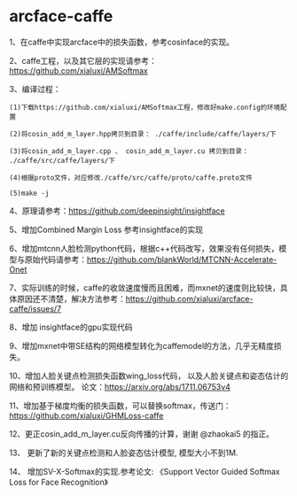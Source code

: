 # arcface-caffe

1、在caffe中实现arcface中的损失函数，参考cosinface的实现。

2、caffe工程，以及其它层的实现请参考：https://github.com/xialuxi/AMSoftmax

3、编译过程：

    (1)下载https://github.com/xialuxi/AMSoftmax工程，修改好make.config的环境配置
    
    (2)将cosin_add_m_layer.hpp拷贝到目录： ./caffe/include/caffe/layers/下
    
    (3)将cosin_add_m_layer.cpp 、 cosin_add_m_layer.cu 拷贝到目录： ./caffe/src/caffe/layers/下
    
    (4)根据proto文件，对应修改./caffe/src/caffe/proto/caffe.proto文件
    
    (5)make -j

4、原理请参考：https://github.com/deepinsight/insightface

5、增加Combined Margin Loss 参考insightface的实现

6、增加mtcnn人脸检测python代码，根据c++代码改写，效果没有任何损失，模型与原始代码请参考：https://github.com/blankWorld/MTCNN-Accelerate-Onet

7、实际训练的时候，caffe的收敛速度慢而且困难，而mxnet的速度则比较快，具体原因还不清楚，解决方法参考：https://github.com/xialuxi/arcface-caffe/issues/7

8、增加 insightface的gpu实现代码

9、增加mxnet中带SE结构的网络模型转化为caffemodel的方法，几乎无精度损失。

10、增加人脸关键点检测损失函数wing_loss代码， 以及人脸关键点和姿态估计的网络和预训练模型。
    论文：https://arxiv.org/abs/1711.06753v4
    
    
11、增加基于梯度均衡的损失函数，可以替换softmax，传送门：https://github.com/xialuxi/GHMLoss-caffe

12、更正cosin_add_m_layer.cu反向传播的计算，谢谢 @zhaokai5 的指正。

13、 更新了新的关键点检测和人脸姿态估计模型, 模型大小不到1M.

14、 增加SV-X-Softmax的实现.参考论文:  《Support Vector Guided Softmax Loss for Face Recognition》


